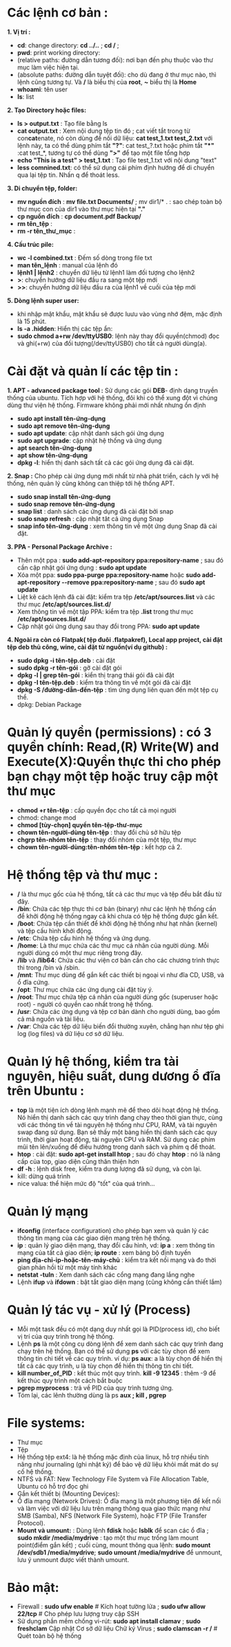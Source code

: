 # Các lệnh cơ bản :

**1. Vị trí :**
  - **cd**: change directory: **cd ../..** ; **cd /** ;
  - **pwd**: print working directory:
  - (relative paths: đường dẫn tương đối): nơi bạn đến phụ thuộc vào thư mục làm việc hiện tại.
  - (absolute paths: đường dẫn tuyệt đối): cho dù đang ở thư mục nào, thì lệnh cũng tương tự. Và **/** là biểu thị của **root**, **~** biểu thị là **Home** 
  - **whoami**: tên user
  - **ls**: list
    
**2. Tạo Directory hoặc files:**
  - **ls > output.txt** : Tạo file bằng ls
  - **cat output.txt** : Xem nội dung tệp tin đó ; cat viết tắt trong từ con**cat**enate, nó còn dùng để nối dữ liệu: **cat test_1.txt test_2.txt**
với lệnh này, ta có thể dùng phím tắt **"?"**: cat test_?.txt hoặc phím tắt **"*"** :cat test_*, tương tự có thể dùng **">"** để tạo một file tổng hợp 
  - **echo "This is a test" > test_1.txt** : Tạo file test_1.txt với nội dung "text"
  - **less comnined.txt**: có thể sử dụng cái phím định hướng để di chuyển qua lại tệp tin. Nhấn q để thoát less.
    
**3. Di chuyển tệp, folder:**
  - **mv nguồn đích** : **mv file.txt Documents/** ; mv dir1/* .  : sao chép toàn bộ thư mục con của dir1 vào thư mục hiện tại **"."**
  - **cp nguồn đích** : **cp document.pdf Backup/** 
  - **rm tên_tệp** :  
  - **rm -r tên_thư_mục** :
    
**4. Cấu trúc pile:**
  - **wc -l combined.txt** : Đếm số dòng trong file txt 
  - **man tên_lệnh** : manual của lệnh đó
  - **lệnh1 | lệnh2** : chuyển dữ liệu từ lệnh1 làm đối tượng cho lệnh2
  - **>**: chuyển hướng dữ liệu đầu ra sang một tệp mới
  - **>>**: chuyển hướng dữ liệu đầu ra của lệnh1 về cuối của tệp mới
    
**5. Dòng lệnh super user:**
  - khi nhập mật khẩu, mật khẩu sẽ được luưu vào vùng nhớ đệm, mặc định là 15 phút.
  - **ls -a .hidden**: Hiển thị các tệp ẩn:
  - **sudo chmod a+rw /dev/ttyUSB0**: lệnh này thay đổi quyền(chmod) đọc và ghi(+rw) của đối tượng(/dev/ttyUSB0) cho tất cả người dùng(a).

# Cài đặt và quản lí các tệp tin :

**1. APT - advanced package tool :** Sử dụng các gói **DEB**- định dạng truyền thống của ubuntu. Tích hợp với hệ thống, đôi khi có thể xung đột vì chúng dùng thư viện hệ thống. Firmware không phải mới nhất nhưng ổn định
  - **sudo apt install tên-ứng-dụng**
  - **sudo apt remove tên-ứng-dụng**
  - **sudo apt update**: cập nhật danh sách gói ứng dụng
  - **sudo apt upgrade**: cập nhật hệ thống và ứng dụng
  - **apt search tên-ứng-dụng**
  - **apt show tên-ứng-dụng**
  - **dpkg -l**: hiển thị danh sách tất cả các gói ứng dụng đã cài đặt.

**2. Snap :** Cho phép cài ứng dụng mới nhất từ nhà phát triển, cách ly với hệ thống, nên quản lý cũng không can thiệp tới hệ thống APT.
  - **sudo snap install tên-ứng-dụng**
  - **sudo snap remove tên-ứng-dụng**
  - **snap list** : danh sách các ứng dụng đã cài đặt bởi snap
  - **sudo snap refresh** : cập nhật tât cả ứng dụng Snap
  - **snap info tên-ứng-dụng** : xem thông tin về một ứng dụng Snap đã cài đặt.

**3. PPA - Personal Package Archive :**
  - Thên một ppa : **sudo add-apt-repository ppa:repository-name** ; sau đó cần cập nhật gói ứng dụng : **sudo apt update**
  - Xóa một ppa: **sudo ppa-purge ppa:repository-name** hoặc **sudo add-apt-repository --remove ppa:repository-name** ; sau đó **sudo apt update**
  - Liệt kê cách lệnh đã cài đặt: kiểm tra tệp **/etc/apt/sources.list** và các thư mục **/etc/apt/sources.list.d/**
  - Xem thông tin về một tập PPA: kiểm tra tệp **.list** trong thư mục **/etc/apt/sources.list.d/**
  - Cập nhật gói ứng dụng sau thay đổi trong PPA: **sudo apt update**

**4. Ngoài ra còn có Flatpak( tệp đuôi .flatpakref), Local app project, cài đặt tệp deb thủ công, wine, cài đặt từ nguồn(ví dụ github) :**
  - **sudo dpkg -i tên-tệp.deb** : cài đặt
  - **sudo dpkg -r tên-gói** : gỡ cài đặt gói
  - **dpkg -l | grep tên-gói** : kiển thị trạng thái gói đã cài đặt
  - **dpkg -I tên-tệp.deb** : kiểm tra thông tin về một gói đã cài đặt
  - **dpkg -S /đường-dẫn-đến-tệp** : tìm ứng dụng liên quan đến một tệp cụ thể.
  - dpkg: Debian Package


# Quản lý quyền (permissions) : có 3 quyền chính: Read,(R) Write(W) and Execute(X):Quyền thực thi cho phép bạn chạy một tệp hoặc truy cập một thư mục

  - **chmod +r tên-tệp** : cấp quyền đọc cho tất cả mọi người
  - chmod: change mod
  - **chmod [tùy-chọn] quyền tên-tệp-thư-mục** 
  - **chown tên-người-dùng tên-tệp** : thay đổi chủ sở hữu tệp
  - **chgrp tên-nhóm tên-tệp** : thay đổi nhóm của một tệp, thư mục
  - **chown tên-người-dùng:tên-nhóm tên-tệp** : kết hợp cả 2.

# Hệ thống tệp và thư mục : 

  - **/** là thư mục gốc của hệ thống, tất cả các thư mục và tệp đều bắt đầu từ đây.
  - **/bin**: Chứa các tệp thực thi cơ bản (binary) như các lệnh hệ thống cần để khởi động hệ thống ngay cả khi chưa có tệp hệ thống được gắn kết.
  - **/boot**: Chứa tệp cần thiết để khởi động hệ thống như hạt nhân (kernel) và tệp cấu hình khởi động.
  - **/etc**: Chứa tệp cấu hình hệ thống và ứng dụng.
  - **/home**: Là thư mục chứa các thư mục cá nhân của người dùng. Mỗi người dùng có một thư mục riêng trong đây.
  - **/lib** và **/lib64**: Chứa các thư viện cơ bản cần cho các chương trình thực thi trong /bin và /sbin.
  - **/mnt**: Thư mục dùng để gắn kết các thiết bị ngoại vi như đĩa CD, USB, và ổ đĩa cứng.
  - **/opt**: Thư mục chứa các ứng dụng cài đặt tùy ý.
  - **/root**: Thư mục chứa tệp cá nhân của người dùng gốc (superuser hoặc root) - người có quyền cao nhất trong hệ thống.
  - **/usr**: Chứa các ứng dụng và tệp cơ bản dành cho người dùng, bao gồm cả mã nguồn và tài liệu.
  - **/var**: Chứa các tệp dữ liệu biến đổi thường xuyên, chẳng hạn như tệp ghi log (log files) và dữ liệu cơ sở dữ liệu.

# Quản lý hệ thống, kiểm tra tài nguyên, hiệu suất, dung dương ổ đĩa trên Ubuntu : 

  - **top** là một tiện ích dòng lệnh mạnh mẽ để theo dõi hoạt động hệ thống. Nó hiển thị danh sách các quy trình đang chạy theo thời gian thực, cùng với các thông tin về tài nguyên hệ thống như CPU, RAM, và tài nguyên swap đang sử dụng. Bạn sẽ thấy một bảng hiển thị danh sách các quy trình, thời gian hoạt động, tài nguyên CPU và RAM. Sử dụng các phím mũi tên lên/xuống để điều hướng trong danh sách và phím q để thoát.
  - **htop** : cài đặt: **sudo apt-get install htop**  ; sau đó chạy **htop** : nó là nâng cấp của top, giao diện cũng thân thiện hơn
  - **df -h** : lệnh disk free, kiểm tra dung lượng đã sử dụng, và còn lại.
  - kill: dừng quá trình
  - nice valua: thể hiện mức độ "tốt" của quá trình...

# Quản lý mạng

  - **ifconfig** (interface configuration) cho phép bạn xem và quản lý các thông tin mạng của các giao diện mạng trên hệ thống.
  - **ip** : quản lý giao diện mạng, thay đổi cấu hình, vd: **ip a** : xem thông tin mạng của tất cả giao diện; **ip route** : xem bảng bộ định tuyến
  - **ping địa-chỉ-ip-hoặc-tên-máy-chủ** : kiểm tra kết nối mạng và đo thời gian phản hồi từ một máy tính khác
  - **netstat -tuln** : Xem danh sách các cổng mạng đang lắng nghe
  - Lệnh **ifup** và **ifdown** : bật tắt giao diện mạng (cũng không cần thiết lắm)

# Quản lý tác vụ - xử lý (Process)

  - Mỗi một task đều có một dạng duy nhất gọi là PID(process id), cho biết vị trí của quy trình trong hệ thống.
  - Lệnh **ps** là một công cụ dòng lệnh để xem danh sách các quy trình đang chạy trên hệ thống. Bạn có thể sử dụng **ps** với các tùy chọn để xem thông tin chi tiết về các quy trình. ví dụ: **ps aux**: a là tùy chọn để hiển thị tất cả các quy trình, u là tùy chọn để hiển thị thông tin chi tiết.
  - **kill number_of_PID** : kết thúc một quy trình. **kill -9 12345** : thêm -9 để kết thúc quy trình một cách bắt buộc
  - **pgrep myprocess** : trả về PID của quy trình tương ứng.
  - Tóm lại, các lênh thường dùng là ps **aux ; kill , pgrep** 

# File systems:

  - Thư mục
  - Tệp
  - Hệ thống tệp ext4: là hệ thống mặc định của linux, hỗ trợ nhiều tính năng như journaling (ghi nhật ký) để bảo vệ dữ liệu khỏi mất mát do sự cố hệ thống.
  - NTFS và FAT: New Technology File System và File Allocation Table, Ubuntu có hỗ trợ đọc ghi
  - Gắn kết thiết bị (Mounting Devices):
  - Ổ đĩa mạng (Network Drives): Ổ đĩa mạng là một phương tiện để kết nối và làm việc với dữ liệu lưu trên mạng thông qua giao thức mạng như SMB (Samba), NFS (Network File System), hoặc FTP (File Transfer Protocol).
  - **Mount và umount:** : Dùng lệnh **fdisk** hoặc **lsblk** để scan các ổ đĩa ; **sudo mkdir /media/mydrive** : tạo một thư mục trống làm mount point(điểm gắn kết) ; cuối cùng, mount thông qua lệnh: **sudo mount /dev/sdb1 /media/mydrive**; **sudo umount /media/mydrive** để unmount, lưu ý unmount được viết thành umount.

# Bảo mật: 

  - Firewall : **sudo ufw enable**    # Kích hoạt tường lửa ; **sudo ufw allow 22/tcp**    # Cho phép lưu lượng truy cập SSH
  - Sử dụng phần mềm chống vi-rút: **sudo apt install clamav** ; **sudo freshclam** Cập nhật Cơ sở dữ liệu Chữ ký Virus ; **sudo clamscan -r /**     # Quét toàn bộ hệ thống























